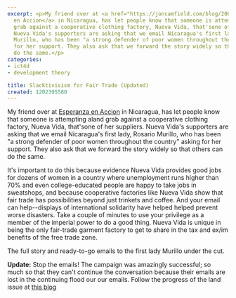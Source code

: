 ```yaml
---
excerpt: <p>My friend over at <a href="https://joncamfield.com/blog/2006.08/esperanza-en-accion.html">Esperanza
  en Accion</a> in Nicaragua, has let people know that someone is attempting aland
  grab against a cooperative clothing factory, Nueva Vida, that'sone of her suppliers.
  Nueva Vida's supporters are asking that we email Nicaragua's first lady, Rosario
  Murillo, who has been "a strong defender of poor women throughout the country" asking
  for her support. They also ask that we forward the story widely so that others can
  do the same.</p>
categories:
- ict4d
- development theory

title: Slacktivisism for Fair Trade (Updated)
created: 1202395580
---
```

<p>My friend over at <a href="https://joncamfield.com/blog/2006.08/esperanza-en-accion.html">Esperanza en Accion</a> in Nicaragua, has let people know that someone is attempting aland grab against a cooperative clothing factory, Nueva Vida, that'sone of her suppliers. Nueva Vida's supporters are asking that we email Nicaragua's first lady, Rosario Murillo, who has been "a strong defender of poor women throughout the country" asking for her support. They also ask that we forward the story widely so that others can do the same.</p>

<p>It's important to do this because evidence Nueva Vida provides good jobs for dozens of women in a country where unemployment runs higher than 70% and even college-educated people are happy to take jobs in sweatshops, and because cooperative factories like Nueva Vida show that fair trade has possibilities beyond just trinkets and coffee. And your email can help--displays of international solidarity have helped helped prevent worse disasters. Take a couple of minutes to use your privilege as a member of the imperial power to do a good thing.  Nueva Vida is unique in being the only fair-trade garment factory to get to share in the tax and ex/im benefits of the free trade zone.</p>

<p>The full story and ready-to-go emails to the first lady Murillo under the cut.</p>

<p><b>Update:</b> Stop the emails!  The campaign was amazingly successful; so much so that they can't continue the conversation because their emails are lost in the continuing flood our our emails.  Follow the progress of the land issue at <a href="https://jhc-cdca-land-news.blogspot.com/">this blog</a></p>
